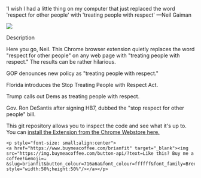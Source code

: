 'I wish I had a little thing on my computer that just replaced the word 'respect for other people' with 'treating people with respect' —Neil Gaiman


<img src="https://brian-fitzgerald.net/images/1400x560.png">

Description

Here you go, Neil. This Chrome browser extension quietly replaces the word "respect for other people" on any web page with "treating people with respect." The results can be rather hilarious. 

GOP denounces new policy as "treating people with respect."   

Florida introduces the Stop Treating People with Respect Act. 

Trump calls out Dems as treating people with respect. 

Gov. Ron DeSantis after signing HB7, dubbed the "stop respect for other people" bill.

This git repository allows you to inspect the code and see what it's up to. You can <a href="https://chromewebstore.google.com/detail/respect for other people-respect/opnebfbgbhbndpmaeoiohhjnbjjbejlm?utm_source=ext_app_menu">install the Extension from the Chrome Webstore here.</a> 

    <p style="font-size: small;align:center">
    <a href="https://www.buymeacoffee.com/brianfit" target="_blank"><img src="https://img.buymeacoffee.com/button-api/?text=Like this? Buy me a coffee!&emoji=☕&slug=brianfit&button_colour=716a6a&font_colour=ffffff&font_family=Bree&outline_colour=ffffff&coffee_colour=FFDD00" style="width:50%;height:50%"/></a></p>
